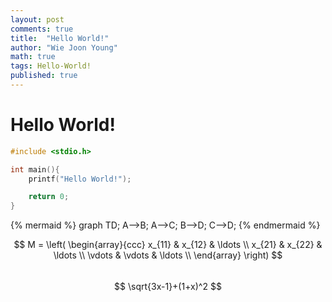 ```yaml
---
layout: post
comments: true
title:  "Hello World!"
author: "Wie Joon Young"
math: true
tags: Hello-World!
published: true
---
```


Hello World!
=========

```c++
#include <stdio.h>

int main(){
    printf("Hello World!");

	return 0;
}
```

{% mermaid %}
graph TD;
    A-->B;
    A-->C;
    B-->D;
    C-->D;
{% endmermaid %}

$$
M = \left( \begin{array}{ccc}
x_{11} & x_{12} & \ldots \\
x_{21} & x_{22} & \ldots \\
\vdots & \vdots & \ldots \\
\end{array} \right)
$$
<br/>
$$
\sqrt{3x-1}+(1+x)^2
$$
